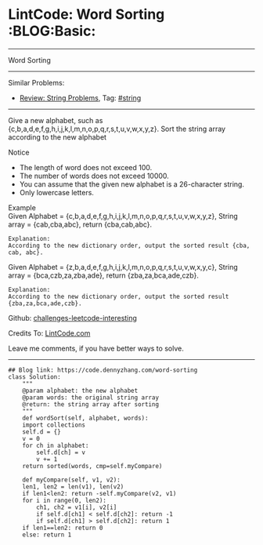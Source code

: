 
# LintCode: Word Sorting     :BLOG:Basic:

---

Word Sorting  

---

Similar Problems:  

-   [Review: String Problems](https://code.dennyzhang.com/review-string), Tag: [#string](https://code.dennyzhang.com/tag/string)

---

Give a new alphabet, such as {c,b,a,d,e,f,g,h,i,j,k,l,m,n,o,p,q,r,s,t,u,v,w,x,y,z}. Sort the string array according to the new alphabet  

Notice  

-   The length of word does not exceed 100.
-   The number of words does not exceed 10000.
-   You can assume that the given new alphabet is a 26-character string.
-   Only lowercase letters.

Example  
Given Alphabet = {c,b,a,d,e,f,g,h,i,j,k,l,m,n,o,p,q,r,s,t,u,v,w,x,y,z}, String array = {cab,cba,abc}, return {cba,cab,abc}.  

    Explanation:
    According to the new dictionary order, output the sorted result {cba, cab, abc}.

Given Alphabet = {z,b,a,d,e,f,g,h,i,j,k,l,m,n,o,p,q,r,s,t,u,v,w,x,y,c}, String array = {bca,czb,za,zba,ade}, return {zba,za,bca,ade,czb}.  

    Explanation:
    According to the new dictionary order, output the sorted result {zba,za,bca,ade,czb}.

Github: [challenges-leetcode-interesting](https://github.com/DennyZhang/challenges-leetcode-interesting/tree/master/word-sorting)  

Credits To: [LintCode.com](http://www.lintcode.com/en/problem/word-sorting/)  

Leave me comments, if you have better ways to solve.  

---

    ## Blog link: https://code.dennyzhang.com/word-sorting
    class Solution:
        """
        @param alphabet: the new alphabet
        @param words: the original string array
        @return: the string array after sorting
        """
        def wordSort(self, alphabet, words):
    	import collections
    	self.d = {}
    	v = 0
    	for ch in alphabet:
    	    self.d[ch] = v
    	    v += 1
    	return sorted(words, cmp=self.myCompare)
    
        def myCompare(self, v1, v2):
    	len1, len2 = len(v1), len(v2)
    	if len1<len2: return -self.myCompare(v2, v1)
    	for i in range(0, len2):
    	    ch1, ch2 = v1[i], v2[i]
    	    if self.d[ch1] < self.d[ch2]: return -1
    	    if self.d[ch1] > self.d[ch2]: return 1
    	if len1==len2: return 0
    	else: return 1

